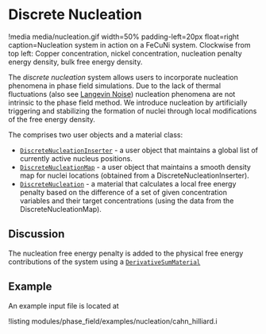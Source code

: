 # Discrete Nucleation

!media media/nucleation.gif width=50% padding-left=20px float=right caption=Nucleation system in action on a FeCuNi system. Clockwise from top left: Copper concentration, nickel concentration, nucleation penalty energy density, bulk free energy density.

The _discrete nucleation_ system allows users to incorporate nucleation phenomena in phase field simulations. Due to the lack of thermal fluctuations (also see [Langevin Noise](Nucleation/LangevinNoise.md)) nucleation phenomena are not intrinsic to the phase field method. We introduce nucleation by artificially triggering and stabilizing the formation of nuclei through local modifications of the free energy density.

The comprises two user objects and a material class:

* [`DiscreteNucleationInserter`](/DiscreteNucleationInserter.md) - a user object that maintains a global list of currently active nucleus positions.
* [`DiscreteNucleationMap`](/DiscreteNucleationMap.md)  - a user object that maintains a smooth density map for nuclei locations (obtained from a DiscreteNucleationInserter).
* [`DiscreteNucleation`](Materials/phase_field/DiscreteNucleation.md)  - a material that calculates a local free energy penalty based on the difference of a set of given concentration variables and their target concentrations (using the data from the DiscreteNucleationMap).

## Discussion
The nucleation free energy penalty is added to the physical free energy contributions of the system using a [`DerivativeSumMaterial`](/DerivativeSumMaterial.md)

## Example
An example input file is located at

!listing modules/phase_field/examples/nucleation/cahn_hilliard.i
